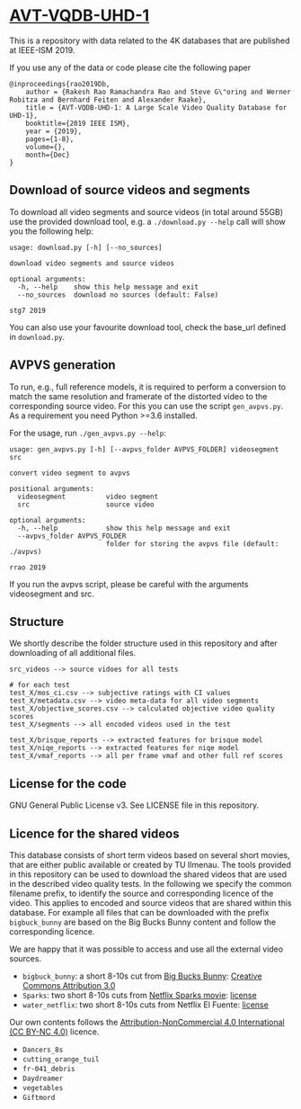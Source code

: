 # [AVT-VQDB-UHD-1](https://telecommunication-telemedia-assessment.github.io/AVT-VQDB-UHD-1/)
This is a repository with data related to the 4K databases that are published at IEEE-ISM 2019.

If you use any of the data or code please cite the following paper

```
@inproceedings{rao2019Db,
    author = {Rakesh Rao Ramachandra Rao and Steve G\"oring and Werner Robitza and Bernhard Feiten and Alexander Raake},
    title = {AVT-VQDB-UHD-1: A Large Scale Video Quality Database for UHD-1},
    booktitle={2019 IEEE ISM},
    year = {2019},
    pages={1-8},
    volume={},
    month={Dec}
}
```
## Download of source videos and segments
To download all video segments and source videos (in total around 55GB) use the provided download tool, e.g. a `./download.py --help` call will show you the following help:

```
usage: download.py [-h] [--no_sources]

download video segments and source videos

optional arguments:
  -h, --help    show this help message and exit
  --no_sources  download no sources (default: False)

stg7 2019
```

You can also use your favourite download tool, check the base_url defined in `download.py`.

## AVPVS generation
To run, e.g., full reference models, it is required to perform a conversion to match the same resolution and framerate of the distorted video to the corresponding source video.
For this you can use the script `gen_avpvs.py`.
As a requirement you need Python >=3.6 installed.

For the usage, run `./gen_avpvs.py --help`:

```
usage: gen_avpvs.py [-h] [--avpvs_folder AVPVS_FOLDER] videosegment src

convert video segment to avpvs

positional arguments:
  videosegment          video segment
  src                   source video

optional arguments:
  -h, --help            show this help message and exit
  --avpvs_folder AVPVS_FOLDER
                        folder for storing the avpvs file (default: ./avpvs)

rrao 2019
```

If you run the avpvs script, please be careful with the arguments videosegment and src.

## Structure
We shortly describe the folder structure used in this repository and after downloading of all additional files.

```
src_videos --> source vidoes for all tests

# for each test
test_X/mos_ci.csv --> subjective ratings with CI values
test_X/metadata.csv --> video meta-data for all video segments
test_X/objective_scores.csv --> calculated objective video quality scores
test_X/segments --> all encoded videos used in the test

test_X/brisque_reports --> extracted features for brisque model
test_X/niqe_reports --> extracted features for niqe model
test_X/vmaf_reports --> all per frame vmaf and other full ref scores
```


## License for the code
GNU General Public License v3. See LICENSE file in this repository.

## Licence for the shared videos
This database consists of short term videos based on several short movies, that are either public available or created by TU Ilmenau.
The tools provided in this repository can be used to download the shared videos that are used in the described video quality tests.
In the following we specify the common filename prefix, to identify the source and corresponding licence of the video.
This applies to encoded and source videos that are shared within this database.
For example all files that can be downloaded with the prefix `bigbuck_bunny` are based on the Big Bucks Bunny content and follow the corresponding licence.

We are happy that it was possible to access and use all the external video sources.
  * `bigbuck_bunny`: a short 8-10s cut from [Big Bucks Bunny](https://peach.blender.org/about/): [Creative Commons Attribution 3.0](http://creativecommons.org/licenses/by/3.0/)
  * `Sparks`: two short 8-10s cuts from [Netflix Sparks movie](http://download.opencontent.netflix.com/?prefix=TechblogAssets/Sparks/): [license](http://download.opencontent.netflix.com.s3.amazonaws.com/TechblogAssets/Sparks/sparks_license.txt)
  * `water_netflix`: two short 8-10s cuts from Netflix El Fuente: [license](http://download.opencontent.netflix.com.s3.amazonaws.com/TechblogAssets/Sparks/sparks_license.txt)


Our own contents follows the [Attribution-NonCommercial 4.0 International (CC BY-NC 4.0)](https://creativecommons.org/licenses/by-nc/4.0/) licence.
  * `Dancers_8s`
  * `cutting_orange_tuil`
  * `fr-041_debris`
  * `Daydreamer`
  * `vegetables`
  * `Giftmord`
